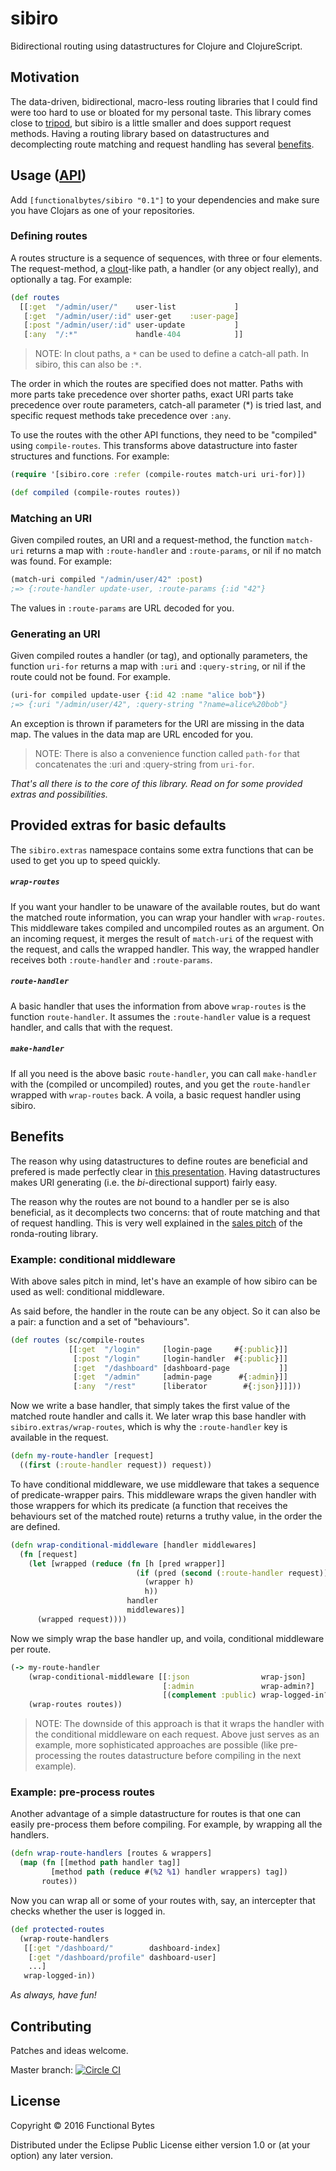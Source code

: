 # sibiro

Bidirectional routing using datastructures for Clojure and ClojureScript.

## Motivation

The data-driven, bidirectional, macro-less routing libraries that I could find were too hard to use or bloated for my personal taste.
This library comes close to [tripod](https://github.com/frankiesardo/tripod), but sibiro is a little smaller and does support request methods.
Having a routing library based on datastructures and decomplecting route matching and request handling has several [benefits](#benefits).

## Usage ([API](https://aroemers.github.io/sibiro/))

Add `[functionalbytes/sibiro "0.1"]` to your dependencies and make sure you have Clojars as one of your repositories.

### Defining routes

A routes structure is a sequence of sequences, with three or four elements.
The request-method, a [clout](https://github.com/weavejester/clout)-like path, a handler (or any object really), and optionally a tag.
For example:

```clj
(def routes
  [[:get  "/admin/user/"    user-list             ]
   [:get  "/admin/user/:id" user-get    :user-page]
   [:post "/admin/user/:id" user-update           ]
   [:any  "/:*"             handle-404            ]]
```

> NOTE: In clout paths, a `*` can be used to define a catch-all path. In sibiro, this can also be `:*`.

The order in which the routes are specified does not matter.
Paths with more parts take precedence over shorter paths, exact URI parts take precedence over route parameters, catch-all parameter (*) is tried last, and specific request methods take precedence over `:any`.

To use the routes with the other API functions, they need to be "compiled" using `compile-routes`.
This transforms above datastructure into faster structures and functions.
For example:

```clj
(require '[sibiro.core :refer (compile-routes match-uri uri-for)])

(def compiled (compile-routes routes))
```

### Matching an URI

Given compiled routes, an URI and a request-method, the function `match-uri` returns a map with `:route-handler` and `:route-params`, or nil if no match was found.
For example:

```clj
(match-uri compiled "/admin/user/42" :post)
;=> {:route-handler update-user, :route-params {:id "42"}
```

The values in `:route-params` are URL decoded for you.

### Generating an URI

Given compiled routes a handler (or tag), and optionally parameters, the function `uri-for` returns a map with `:uri` and `:query-string`, or nil if the route could not be found.
For example.

```clj
(uri-for compiled update-user {:id 42 :name "alice bob"})
;=> {:uri "/admin/user/42", :query-string "?name=alice%20bob"}
```

An exception is thrown if parameters for the URI are missing in the data map.
The values in the data map are URL encoded for you.

> NOTE: There is also a convenience function called `path-for` that concatenates the :uri and :query-string from `uri-for`.

_That's all there is to the core of this library. Read on for some provided extras and possibilities._

## Provided extras for basic defaults

The `sibiro.extras` namespace contains some extra functions that can be used to get you up to speed quickly.

##### `wrap-routes`

If you want your handler to be unaware of the available routes, but do want the matched route information, you can wrap your handler with `wrap-routes`.
This middleware takes compiled and uncompiled routes as an argument.
On an incoming request, it merges the result of `match-uri` of the request with the request, and calls the wrapped handler.
This way, the wrapped handler receives both `:route-handler` and `:route-params`.

##### `route-handler`

A basic handler that uses the information from above `wrap-routes` is the function `route-handler`.
It assumes the `:route-handler` value is a request handler, and calls that with the request.

##### `make-handler`

If all you need is the above basic `route-handler`, you can call `make-handler` with the (compiled or uncompiled) routes, and you get the `route-handler` wrapped with `wrap-routes` back.
A voila, a basic request handler using sibiro.

## Benefits

The reason why using datastructures to define routes are beneficial and prefered is made perfectly clear in [this presentation](https://www.youtube.com/watch?v=3oQTSP4FngY).
Having datastructures makes URI generating (i.e. the _bi_-directional support) fairly easy.

The reason why the routes are not bound to a handler per se is also beneficial, as it decomplects two concerns: that of route matching and that of request handling.
This is very well explained in the [sales pitch](https://github.com/xsc/ronda-routing#official-sales-pitch) of the ronda-routing library.

### Example: conditional middleware

With above sales pitch in mind, let's have an example of how sibiro can be used as well: conditional middleware.

As said before, the handler in the route can be any object.
So it can also be a pair: a function and a set of "behaviours".

```clj
(def routes (sc/compile-routes
             [[:get  "/login"     [login-page     #{:public}]]
              [:post "/login"     [login-handler  #{:public}]]
              [:get  "/dashboard" [dashboard-page           ]]
              [:get  "/admin"     [admin-page      #{:admin}]]
              [:any  "/rest"      [liberator        #{:json}]]]))
```

Now we write a base handler, that simply takes the first value of the matched route handler and calls it.
We later wrap this base handler with `sibiro.extras/wrap-routes`, which is why the `:route-handler` key is available in the request.

```clj
(defn my-route-handler [request]
  ((first (:route-handler request)) request))
```

To have conditional middleware, we use middleware that takes a sequence of predicate-wrapper pairs.
This middleware wraps the given handler with those wrappers for which its predicate (a function that receives the behaviours set of the matched route) returns a truthy value, in the order the are defined.

```clj
(defn wrap-conditional-middleware [handler middlewares]
  (fn [request]
    (let [wrapped (reduce (fn [h [pred wrapper]]
                            (if (pred (second (:route-handler request)))
                              (wrapper h)
                              h))
                          handler
                          middlewares)]
      (wrapped request))))
```

Now we simply wrap the base handler up, and voila, conditional middleware per route.

```clj
(-> my-route-handler
    (wrap-conditional-middleware [[:json                wrap-json]
                                  [:admin               wrap-admin?]
                                  [(complement :public) wrap-logged-in?]])
    (wrap-routes routes))
```

> NOTE: The downside of this approach is that it wraps the handler with the conditional middleware on each request.
> Above just serves as an example, more sophisticated approaches are possible (like pre-processing the routes datastructure before compiling in the next example).

### Example: pre-process routes

Another advantage of a simple datastructure for routes is that one can easily pre-process them before compiling.
For example, by wrapping all the handlers.

```clj
(defn wrap-route-handlers [routes & wrappers]
  (map (fn [[method path handler tag]]
         [method path (reduce #(%2 %1) handler wrappers) tag])
       routes))
```

Now you can wrap all or some of your routes with, say, an intercepter that checks whether the user is logged in.

```clj
(def protected-routes
  (wrap-route-handlers
   [[:get "/dashboard/"        dashboard-index]
    [:get "/dashboard/profile" dashboard-user]
    ...]
   wrap-logged-in))
```


_As always, have fun!_

## Contributing

Patches and ideas welcome.

Master branch: [![Circle CI](https://circleci.com/gh/aroemers/sibiro/tree/master.svg?style=svg&circle-token=8a32ad3de9f753d371e8f464031f6f128d465469)](https://circleci.com/gh/aroemers/sibiro/tree/master)

## License

Copyright © 2016 Functional Bytes

Distributed under the Eclipse Public License either version 1.0 or (at
your option) any later version.
